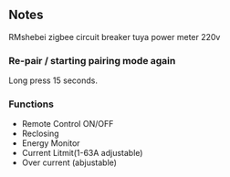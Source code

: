 <!-- Notes BEGIN -->
## Notes
RMshebei zigbee circuit breaker tuya power meter 220v

### Re-pair / starting pairing mode again
Long press 15 seconds.

### Functions
- Remote Control ON/OFF
- Reclosing
- Energy Monitor
- Current Litmit(1-63A adjustable)
- Over current (abjustable)
<!-- Notes END -->
